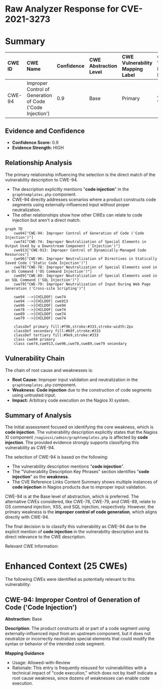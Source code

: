 # Raw Analyzer Response for CVE-2021-3273

# Summary
| CWE ID  | CWE Name                                                                                                      | Confidence | CWE Abstraction Level | CWE Vulnerability Mapping Label | CWE-Vulnerability Mapping Notes |
| :-------- | :------------------------------------------------------------------------------------------------------------- | :---------- | :---------------------- | :------------------------------ | :------------------------------ |
| CWE-94 | Improper Control of Generation of Code ('Code Injection')                                                      | 0.9        | Base                    | Primary                         | Allowed-with-Review             |

## Evidence and Confidence

*   **Confidence Score:** 0.9
*   **Evidence Strength:** HIGH

## Relationship Analysis
The primary relationship influencing the selection is the direct match of the vulnerability description to CWE-94.
- The description explicitly mentions "**code injection**" in the `graphtemplates.php` component.
- CWE-94 directly addresses scenarios where a product constructs code segments using externally-influenced input without proper neutralization.
- The other relationships show how other CWEs can relate to code injection but aren't a direct match.

```mermaid
graph TD
    cwe94["CWE-94: Improper Control of Generation of Code ('Code Injection')"]
    cwe74["CWE-74: Improper Neutralization of Special Elements in Output Used by a Downstream Component ('Injection')"]
    cwe913["CWE-913: Improper Control of Dynamically-Managed Code Resources"]
    cwe96["CWE-96: Improper Neutralization of Directives in Statically Saved Code ('Static Code Injection')"]
    cwe78["CWE-78: Improper Neutralization of Special Elements used in an OS Command ('OS Command Injection')"]
    cwe89["CWE-89: Improper Neutralization of Special Elements used in an SQL Command ('SQL Injection')"]
    cwe79["CWE-79: Improper Neutralization of Input During Web Page Generation ('Cross-site Scripting')"]

    cwe94 -->|CHILDOF| cwe74
    cwe94 -->|CHILDOF| cwe913
    cwe96 -->|CHILDOF| cwe94
    cwe78 -->|CHILDOF| cwe74
    cwe89 -->|CHILDOF| cwe74
    cwe79 -->|CHILDOF| cwe74

    classDef primary fill:#f96,stroke:#333,stroke-width:2px
    classDef secondary fill:#69f,stroke:#333
    classDef tertiary fill:#9e9,stroke:#333
    class cwe94 primary
    class cwe74,cwe913,cwe96,cwe78,cwe89,cwe79 secondary
```

## Vulnerability Chain
The chain of root cause and weaknesses is:
  - **Root Cause:** Improper input validation and neutralization in the `graphtemplates.php` component.
  - **Weakness:** **Code injection** due to the construction of code segments using untrusted input.
  - **Impact:** Arbitrary code execution on the Nagios XI system.

## Summary of Analysis
The initial assessment focused on identifying the core weakness, which is **code injection**. The vulnerability description explicitly states that the Nagios XI component `/nagiosxi/admin/graphtemplates.php` is affected by **code injection**. The provided evidence strongly supports classifying this vulnerability as CWE-94.

The selection of CWE-94 is based on the following:
  - The vulnerability description mentions "**code injection**".
  - The "Vulnerability Description Key Phrases" section identifies "**code injection**" as the **weakness**.
  - The CVE Reference Links Content Summary shows multiple instances of **code injection** in Nagios products due to improper input validation.

CWE-94 is at the Base level of abstraction, which is preferred. The alternative CWEs considered, like CWE-78, CWE-79, and CWE-89, relate to OS command injection, XSS, and SQL injection, respectively. However, the primary weakness is the **improper control of code generation**, which aligns directly with CWE-94.

The final decision is to classify this vulnerability as CWE-94 due to the explicit mention of **code injection** in the vulnerability description and its direct relevance to the CWE description.

Relevant CWE Information:

# Enhanced Context (25 CWEs)
The following CWEs were identified as potentially relevant to this vulnerability:

## CWE-94: Improper Control of Generation of Code ('Code Injection')
**Abstraction:** Base

**Description**:
The product constructs all or part of a code segment using externally-influenced input from an upstream component, but it does not neutralize or incorrectly neutralizes special elements that could modify the syntax or behavior of the intended code segment.

**Mapping Guidance**
- Usage: Allowed-with-Review
- Rationale: This entry is frequently misused for vulnerabilities with a technical impact of "code execution," which does not by itself indicate a root cause weakness, since dozens of weaknesses can enable code execution.